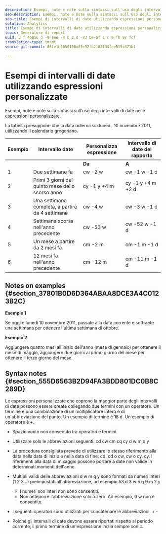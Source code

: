 ```yaml
---
description: Esempi, note e note sulla sintassi sull'uso degli intervalli di date nelle espressioni personalizzate.
seo-description: Esempi, note e note sulla sintassi sull'uso degli intervalli di date nelle espressioni personalizzate.
seo-title: Esempi di intervalli di date utilizzando espressioni personalizzate
solution: Analytics
title: Esempi di intervalli di date utilizzando espressioni personalizzate
topic: Generatore di report
uuid: 3 f 46816 d -9 eee -4 b 2 d -83 be-bf 1 c 9 fb 97 fcf
translation-type: tm+mt
source-git-commit: 86fe1b3650100a05e52fb2102134fee515c871b1

---
```



# Esempi di intervalli di date utilizzando espressioni personalizzate

Esempi, note e note sulla sintassi sull'uso degli intervalli di date nelle espressioni personalizzate.

La tabella presuppone che la data odierna sia lunedì, 10 novembre 2011, utilizzando il calendario gregoriano.

| Esempio  | Intervallo date | Personalizza espressione | Intervallo di date del rapporto |
|---|---|---|---|
|  |  | **Da** | **A** |  |
| 1 | Due settimane fa | cw -2 w | cw -1 w -1 d | Da 26 a 1 nov |
| 2 | Primi 3 giorni del quinto mese dello scorso anno | cy -1 y +4 m | cy -1 y +4 m +2 d | 1 maggio 2010 maggio 3 |
| 3 | Una settimana completa, a partire da 4 settimane | cw -4 w | cw -3 w -1 d | Da 12 a 18 ott. |
| 4 | Settimana scorsa nell'anno precedente | cw -53 w | cw -52 w -1 d | Nov al 9 novembre 2010 |
| 5 | Un mese a partire da 2 mesi fa | cm -2 m | cm -1 m -1 d | Da 1 a 30 settembre |
| 6 | 12 mesi fa nell'anno precedente | cm -12 m | cm -11 m -1 d | 1 nov al 30 novembre 2010 |

## Notes on examples {#section_37801B0D6D364ABAA8DCE3A4C0123B2C}

**Esempio 1**

Se oggi è lunedì 10 novembre 2011, passate alla data corrente e sottraete una settimana per ottenere l'ultima settimana di ottobre.

**Esempio 2**

Aggiungere quattro mesi all'inizio dell'anno (mese di gennaio) per ottenere il mese di maggio, aggiungere due giorni al primo giorno del mese per ottenere il terzo giorno del mese.

## Syntax notes {#section_555D6563B2D94FA3BDD801DC0B8C289D}

Le espressioni personalizzate che coprono la maggior parte degli intervalli di date possono essere create collegando due termini con un operatore. Un termine è una combinazione di un moltiplicatore intero e di un'abbreviazione del punto. Un esempio di termine è 18 d. Un esempio di operatore è +.

* Spazio vuoto non consentito tra operatori e termini.
* Utilizzare solo le abbreviazioni seguenti: cd cw cm cq cy d w m q y
* La procedura consigliata prevede di utilizzare lo stesso riferimento alla data nella data di inizio e nella data di fine: cd, cd o cw, cw o cy, cy. I riferimenti alla data di mixaggio possono portare a date non valide in determinati momenti dell'anno.
* Multipli validi delle abbreviazioni d w m q y sono formati da numeri interi (1 2 3…) preimpostati all'abbreviazione, ad esempio 53 d 3 w 5 q 9 m 2 y

   * I numeri non interi non sono consentiti.
   * Non anteporre l'abbreviazione solo a zero. Ad esempio, 0 w non è consentito.

* I seguenti operatori sono utilizzati per concatenare le abbreviazioni: + -
* Poiché gli intervalli di date devono essere riportati rispetto al periodo corrente, il primo termine di un'espressione inizia sempre con c.

